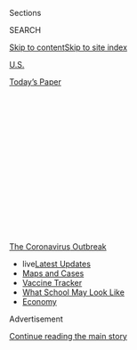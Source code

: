<div id="app">

<div>

<div>

<div>

<div class="NYTAppHideMasthead css-1q2w90k e1suatyy0">

<div class="section css-ui9rw0 e1suatyy2">

<div class="css-eph4ug er09x8g0">

<div class="css-6n7j50">

</div>

<span class="css-1dv1kvn">Sections</span>

<div class="css-10488qs">

<span class="css-1dv1kvn">SEARCH</span>

</div>

[Skip to content](#site-content)[Skip to site
index](#site-index)

</div>

<div id="masthead-section-label" class="css-1wr3we4 eaxe0e00">

[U.S.](https://www.nytimes.com/section/us)

</div>

<div class="css-10698na e1huz5gh0">

</div>

</div>

<div id="masthead-bar-one" class="section hasLinks css-15hmgas e1csuq9d3">

<div class="css-uqyvli e1csuq9d0">

</div>

<div class="css-1uqjmks e1csuq9d1">

</div>

<div class="css-9e9ivx">

[](https://myaccount.nytimes.com/auth/login?response_type=cookie&client_id=vi)

</div>

<div class="css-1bvtpon e1csuq9d2">

[Today’s
Paper](https://www.nytimes.com/section/todayspaper)

</div>

</div>

</div>

</div>

<div data-aria-hidden="false">

<div id="site-content" data-role="main">

<div>

<div class="css-1aor85t" style="opacity:0.000000001;z-index:-1;visibility:hidden">

<div class="css-1hqnpie">

<div class="css-epjblv">

<span class="css-17xtcya">[U.S.](/section/us)</span><span class="css-x15j1o">|</span><span class="css-fwqvlz">Red
vs. Red in Texas, With Republicans Battling One Another After Mask
Order</span>

</div>

<div class="css-k008qs">

<div class="css-1iwv8en">

<span class="css-18z7m18"></span>

<div>

</div>

</div>

<span class="css-1n6z4y">https://nyti.ms/32LAhDn</span>

<div class="css-1705lsu">

<div class="css-4xjgmj">

<div class="css-4skfbu" data-role="toolbar" data-aria-label="Social Media Share buttons, Save button, and Comments Panel with current comment count" data-testid="share-tools">

  - 
  - 
  - 
  - 
    
    <div class="css-6n7j50">
    
    </div>

  - 
  - 

</div>

</div>

</div>

</div>

</div>

</div>

<div id="NYT_TOP_BANNER_REGION" class="css-13pd83m">

<div>

<div id="styln-prism-menu-1592847958612" class="section interactive-content interactive-size-medium css-1edisqu">

<div class="css-17ih8de interactive-body">

<div id="scroll-container" class="css-1gj85ro">

[<span class="styln-title-wrap"><span class="css-1pje3qr">The
Coronavirus</span><span class="css-1pje3qr">
Outbreak</span></span>](https://www.nytimes.com/news-event/coronavirus?action=click&pgtype=Article&state=default&region=TOP_BANNER&context=storylines_menu)

  - <span class="css-kqxiym" data-emphasize="true">live</span>[Latest
    Updates](https://www.nytimes.com/2020/08/01/world/coronavirus-covid-19.html?action=click&pgtype=Article&state=default&region=TOP_BANNER&context=storylines_menu)
  - [Maps and
    Cases](https://www.nytimes.com/interactive/2020/us/coronavirus-us-cases.html?action=click&pgtype=Article&state=default&region=TOP_BANNER&context=storylines_menu)
  - [Vaccine
    Tracker](https://www.nytimes.com/interactive/2020/science/coronavirus-vaccine-tracker.html?action=click&pgtype=Article&state=default&region=TOP_BANNER&context=storylines_menu)
  - [What School May Look
    Like](https://www.nytimes.com/interactive/2020/07/29/us/schools-reopening-coronavirus.html?action=click&pgtype=Article&state=default&region=TOP_BANNER&context=storylines_menu)
  - [Economy](https://www.nytimes.com/live/2020/07/31/business/stock-market-today-coronavirus?action=click&pgtype=Article&state=default&region=TOP_BANNER&context=storylines_menu)

</div>

</div>

</div>

</div>

</div>

<div id="top-wrapper" class="css-1sy8kpn">

<div id="top-slug" class="css-l9onyx">

Advertisement

</div>

[Continue reading the main
story](#after-top)

<div class="ad top-wrapper" style="text-align:center;height:100%;display:block;min-height:250px">

<div id="top" class="place-ad" data-position="top" data-size-key="top">

</div>

</div>

<div id="after-top">

</div>

</div>

<div>

<div id="sponsor-wrapper" class="css-1hyfx7x">

<div id="sponsor-slug" class="css-19vbshk">

Supported by

</div>

[Continue reading the main
story](#after-sponsor)

<div id="sponsor" class="ad sponsor-wrapper" style="text-align:center;height:100%;display:block">

</div>

<div id="after-sponsor">

</div>

</div>

<div class="css-186x18t">

</div>

<div class="css-1vkm6nb ehdk2mb0">

# Red vs. Red in Texas, With Republicans Battling One Another After Mask Order

</div>

The virus has heightened long-simmering friction in the largest
Republican-led state in the country, with Gov. Greg Abbott under attack
from within his own party.

<div class="css-79elbk" data-testid="photoviewer-wrapper">

<div class="css-z3e15g" data-testid="photoviewer-wrapper-hidden">

</div>

<div class="css-1a48zt4 ehw59r15" data-testid="photoviewer-children">

![<span class="css-16f3y1r e13ogyst0" data-aria-hidden="true">Gov. Greg
Abbott of Texas gave an update on hospital bed capacity and virus
strategy last month in Houston. Texas has become one of the largest
coronavirus hot spots in the
country.</span><span class="css-cnj6d5 e1z0qqy90" itemprop="copyrightHolder"><span class="css-1ly73wi e1tej78p0">Credit...</span><span><span>Ricardo
B. Brazziell/Austin American-Statesman, via Associated
Press</span></span></span>](https://static01.nyt.com/images/2020/07/23/us/23VIRUS-DALLAS-abbott/merlin_173598360_df2009ed-98a4-4165-99a4-9bea7575c166-articleLarge.jpg?quality=75&auto=webp&disable=upscale)

</div>

</div>

<div class="css-18e8msd">

<div class="css-vp77d3 epjyd6m0">

<div class="css-1baulvz">

By [<span class="css-1baulvz" itemprop="name">Manny
Fernandez</span>](https://www.nytimes.com/by/manny-fernandez) and
[<span class="css-1baulvz last-byline" itemprop="name">J. David
Goodman</span>](https://www.nytimes.com/by/j-david-goodman)

</div>

</div>

  - 
    
    <div class="css-ld3wwf e16638kd2">
    
    Published July 23, 2020Updated July 26,
    2020
    
    </div>

  - 
    
    <div class="css-4xjgmj">
    
    <div class="css-pvvomx" data-role="toolbar" data-aria-label="Social Media Share buttons, Save button, and Comments Panel with current comment count" data-testid="share-tools">
    
      - 
      - 
      - 
      - 
        
        <div class="css-6n7j50">
        
        </div>
    
      - 
      - 
    
    </div>
    
    </div>

</div>

</div>

<div class="section meteredContent css-1r7ky0e" name="articleBody" itemprop="articleBody">

<div class="css-1fanzo5 StoryBodyCompanionColumn">

<div class="css-53u6y8">

DALLAS —
[Texas](https://www.nytimes.com/2020/07/26/us/coronavirus-family-houston-masks.html)
Republicans have long sparred with one another, with feisty internal
disputes in recent years over gun rights, bathroom bills and other
culture-war issues. But since the spring, as [the
coronavirus](https://www.nytimes.com/news-event/coronavirus) began to
take hold across the state, it has been an all-out battle of red versus
red.

This month, Republican groups in eight counties censured the Republican
governor after he issued a statewide mask order, saying that it
infringed on their rights and followed the lead of Houston, San Antonio
and other Democratic-led cities and counties that already required masks
in businesses.

And on Monday, party activists ousted the chairman of the state party in
favor of an outspoken firebrand conservative who called for President
Barack Obama’s impeachment in 2014 and whose ascension to the top party
post received a [congratulatory tweet from President
Trump](https://twitter.com/realdonaldtrump/status/1285196013020610562).

</div>

</div>

<div>

</div>

<div class="css-1fanzo5 StoryBodyCompanionColumn">

<div class="css-53u6y8">

In Texas, the virus has heightened long-simmering friction in the
largest Republican-led state in the country, and for the first time Gov.
Greg Abbott has come under serious attack from within his own party. The
conflict in many ways is not unique to Texas. The rifts in the party run
along some of the same establishment-versus-insurgent fault lines that
years ago defined the rise of the Tea Party and of Mr. Trump.

</div>

</div>

<div class="css-1fanzo5 StoryBodyCompanionColumn">

<div class="css-53u6y8">

“This has been building for a long, long time,” said State Senator Kel
Seliger, a former mayor of Amarillo who is the second-most senior
Republican in the Texas Senate and has served more than 16 years in
office. “When a party dominates, it also becomes sort of arrogant and
exclusive. It used to be back in the ’80s and ’90s, let’s all get
together in this big Republican tent and be a majority. Increasingly,
we’ve been ushering people out of the tent.”

Indeed, the clash is about more than conservative anger over the
governor’s mask order, and has its roots in the ideological divide
between the right and the far-right in Texas. Some of that same energy
and tension in 2012 helped a lawyer named Ted Cruz who had never held
elected office defeat a powerful Republican lieutenant governor to win a
seat in the U.S. Senate.

As Democrats continue to make gains statewide, archconservatives have
tried pushing Texas further to the right, while more moderate
Republicans try to steer it closer to the center.

</div>

</div>

<div class="css-79elbk" data-testid="photoviewer-wrapper">

<div class="css-z3e15g" data-testid="photoviewer-wrapper-hidden">

</div>

<div class="css-1a48zt4 ehw59r15" data-testid="photoviewer-children">

![<span class="css-16f3y1r e13ogyst0" data-aria-hidden="true">People
waited at a walk-up coronavirus testing site for Dallas County residents
at Sam Tasby Middle School in
Dallas.</span><span class="css-cnj6d5 e1z0qqy90" itemprop="copyrightHolder"><span class="css-1ly73wi e1tej78p0">Credit...</span><span>Nitashia
Johnson for The New York
Times</span></span>](https://static01.nyt.com/images/2020/07/23/us/23VIRUS-DALLAS-testing/merlin_174171453_003ea86e-1952-4bb3-ba58-e408031c49c6-articleLarge.jpg?quality=75&auto=webp&disable=upscale)

</div>

</div>

<div class="css-1fanzo5 StoryBodyCompanionColumn">

<div class="css-53u6y8">

More than 130 local Republican leaders in eight counties publicly
rebelled against Mr. Abbott and voted to formally censure him, a
stunning rebuke for a politician who easily won re-election in 2018 and
who until now has been the most popular Republican in the state. The
[censure
votes](https://www.facebook.com/EctorCountyGOP/posts/3251377961614048)
were symbolic expressions of disapproval, largely over his statewide
mask order. An effort to stiffen the punishment for being censured and
to pass a statewide Republican resolution condemning the governor
remains in the
works.

<div id="NYT_MAIN_CONTENT_1_REGION" class="css-9tf9ac">

<div>

<div id="styln-covid-updates-world" class="section interactive-content interactive-size-medium css-1ftcdic">

<div class="css-17ih8de interactive-body">

<div id="styln-briefing-block" data-asset-id="QXJ0aWNsZTpueXQ6Ly9hcnRpY2xlLzhiMjRmNTQ0LWVhMmUtNTlmNC1hMDZiLTM0YWI3YTlmN2E4YQ==">

<div class="briefing-block-header-section">

# [Latest Updates: Global Coronavirus Outbreak](https://www.nytimes.com/2020/08/01/world/coronavirus-covid-19.html?action=click&pgtype=Article&state=default&region=MAIN_CONTENT_1&context=storylines_live_updates)

<div class="briefing-block-ts">

Updated 2020-08-02T07:42:09.613Z

</div>

</div>

  - [The U.S. reels as July cases more than double the total of any
    other
    month.](https://www.nytimes.com/2020/08/01/world/coronavirus-covid-19.html?action=click&pgtype=Article&state=default&region=MAIN_CONTENT_1&context=storylines_live_updates#link-34047410)
  - [Top U.S. officials work to break an impasse over the federal
    jobless
    benefit.](https://www.nytimes.com/2020/08/01/world/coronavirus-covid-19.html?action=click&pgtype=Article&state=default&region=MAIN_CONTENT_1&context=storylines_live_updates#link-780ec966)
  - [Its outbreak untamed, Melbourne goes into even greater
    lockdown.](https://www.nytimes.com/2020/08/01/world/coronavirus-covid-19.html?action=click&pgtype=Article&state=default&region=MAIN_CONTENT_1&context=storylines_live_updates#link-2bc8948)

<div class="briefing-block-footer">

<div class="briefing-block-footer-meta">

[See more
updates](https://www.nytimes.com/2020/08/01/world/coronavirus-covid-19.html?action=click&pgtype=Article&state=default&region=MAIN_CONTENT_1&context=storylines_live_updates)

</div>

<div class="briefing-block-briefinglinks">

<span>More live coverage:</span>
[Markets](https://www.nytimes.com/live/2020/07/31/business/stock-market-today-coronavirus?action=click&pgtype=Article&state=default&region=MAIN_CONTENT_1&context=storylines_live_updates)

</div>

</div>

</div>

</div>

</div>

</div>

</div>

Mr. Abbott, who faces re-election in 2022, was the first Republican
governor of Texas in modern time to be officially reprimanded by a group
of Republican county leaders.

“We feel that Abbott is going overboard in shutting down the economy,”
said Lee Lester, the chairman of the Harrison County Republican Party in
East Texas, one of the eight counties that censured the governor.

Mr. Lester, a retired insurance salesman who lives near the Louisiana
border in a county that has recorded more than 500 coronavirus cases and
nearly 70 deaths, said Mr. Abbott needed to “start acting like we think
he should act, and that is looking at the overall picture — following
the facts, not fear tactics.”

The divide has been evident in and around Fort Worth, the largest
conservative-led city in Texas. Republicans in urban, suburban and rural
Texas disagree on how the government should respond to the virus, and on
whether masks cross a line.

Mayor Betsy Price of Fort Worth, which has seen an explosion of cases in
recent days, expressed empathy rather than criticism for the governor
and was as pro-mask as the Democratic mayors of Houston and other major
cities. “Y’all wear a mask,” Ms. Price, a Republican, said in a recent
public service announcement, through a white mask decorated with the
silhouette of a Texas longhorn, the logo of a city whose nickname is
Cowtown.

“It’s been a very measured approach in Fort Worth, not much knee-jerk
reaction,” she said in an interview. “People are very much afraid, and
when they’re afraid, they tend to be very critical of things.”

</div>

</div>

<div class="css-1fanzo5 StoryBodyCompanionColumn">

<div class="css-53u6y8">

But nearby in the same county, in the affluent suburb of Colleyville,
Mayor Richard Newton took a more aggressive approach. In April, he
opened restaurants before state rules allowed it, and last month, he
bucked a county mask order. “We just choose not to participate,” Mr.
Newton told reporters at the time.

And in two counties, one to the northeast and one to the southwest of
Fort Worth and Colleyville, the tenor is even more rebellious.
Republican leaders in suburban Denton County and rural Hood County were
among those who passed resolutions against the governor.

The disarray was on full display last weekend at the Republican state
convention, typically a time of unity, networking and chest-thumping
speeches for the dominant party in Texas. In a back-and-forth that
lasted weeks, top Republican elected officials supported meeting
virtually — as the Democrats did earlier this summer — while the party
leadership voted to meet as planned in person in Houston, a Democrat-led
city.

After losing a legal battle, the party gathered for a virtual convention
that was delayed by technical problems. After it resumed, those who were
fed up with the party’s chairman, James Dickey, helped push him out.

The party elected a new chairman, Allen B. West, a former Florida
congressman who was chosen in part by appealing to the anti-Abbott
sentiments over the statewide mask order. [In a video
message](https://youtu.be/cqlkCX1VWUc) to delegates at the San Jacinto
Monument outside Houston, a revered site commemorating the Texas battle
for independence in 1836, he called the moment a “new
battleground.”

</div>

</div>

<div class="css-79elbk" data-testid="photoviewer-wrapper">

<div class="css-z3e15g" data-testid="photoviewer-wrapper-hidden">

</div>

<div class="css-1a48zt4 ehw59r15" data-testid="photoviewer-children">

<div class="css-1xdhyk6 erfvjey0">

<span class="css-1ly73wi e1tej78p0">Image</span>

<div class="css-zjzyr8">

<div data-testid="lazyimage-container" style="height:257.77777777777777px">

</div>

</div>

</div>

<span class="css-16f3y1r e13ogyst0" data-aria-hidden="true">Former
Representative Allen B. West spoke to protesters during a “Free Texas”
rally at the State Capitol in Austin in
May.</span><span class="css-cnj6d5 e1z0qqy90" itemprop="copyrightHolder"><span class="css-1ly73wi e1tej78p0">Credit...</span><span>Jeff
Newman/dpa, via Associated Press Images</span></span>

</div>

</div>

<div class="css-1fanzo5 StoryBodyCompanionColumn">

<div class="css-53u6y8">

“There’s a new battlefield,” he said in the video, “and it’s really not
too much different from what they faced — the despotism, the tyranny,
that we see in the great state of Texas, where we have executive orders
and mandates, people telling us what we can and cannot do, who is
essential and who is not essential. It is time for us to stand up, and
it is time for us to fight.”

</div>

</div>

<div class="css-1fanzo5 StoryBodyCompanionColumn">

<div class="css-53u6y8">

In his own video address to delegates, Mr. Abbott acknowledged the
criticisms over his mask mandate, but defended his actions, his
authority to issue executive orders in emergencies and his dedication to
conservative principles*.*

“I know that many of you do not like the mask requirement,” Mr. Abbott
said [in his
remarks](https://www.youtube.com/watch?v=0DM1SCP8vwU&feature=youtu.be).
“I don’t either. It is the last thing I wanted to do. Actually, the
next to last. The last thing that any of us want is to lock Texas back
down again. We must do all that we can to prevent
that.”

<div id="NYT_MAIN_CONTENT_3_REGION" class="css-9tf9ac">

<div>

<div id="styln-prism-freeform-1594220623585" class="section interactive-content interactive-size-medium css-1ftcdic">

<div class="css-17ih8de interactive-body">

<div id="prism-freeform-block-62021" class="css-19mumt8" data-role="complementary" data-storyline="The Coronavirus Outbreak" data-truncated="true" tabindex="0">

<div class="css-a8d9oz">

<div class="css-eb027h">

[](https://www.nytimes.com/news-event/coronavirus?action=click&pgtype=Article&state=default&region=MAIN_CONTENT_3&context=storylines_faq)

### The Coronavirus Outbreak ›

#### Frequently Asked Questions

Updated July 27, 2020

  - #### Should I refinance my mortgage?
    
      - [It could be a good
        idea,](https://www.nytimes.com/article/coronavirus-money-unemployment.html?action=click&pgtype=Article&state=default&region=MAIN_CONTENT_3&context=storylines_faq)
        because mortgage rates have [never been
        lower.](https://www.nytimes.com/2020/07/16/business/mortgage-rates-below-3-percent.html?action=click&pgtype=Article&state=default&region=MAIN_CONTENT_3&context=storylines_faq)
        Refinancing requests have pushed mortgage applications to some
        of the highest levels since 2008, so be prepared to get in line.
        But defaults are also up, so if you’re thinking about buying a
        home, be aware that some lenders have tightened their standards.

  - #### What is school going to look like in September?
    
      - It is unlikely that many schools will return to a normal
        schedule this fall, requiring the grind of [online
        learning](https://www.nytimes.com/2020/06/05/us/coronavirus-education-lost-learning.html?action=click&pgtype=Article&state=default&region=MAIN_CONTENT_3&context=storylines_faq),
        [makeshift child
        care](https://www.nytimes.com/2020/05/29/us/coronavirus-child-care-centers.html?action=click&pgtype=Article&state=default&region=MAIN_CONTENT_3&context=storylines_faq)
        and [stunted
        workdays](https://www.nytimes.com/2020/06/03/business/economy/coronavirus-working-women.html?action=click&pgtype=Article&state=default&region=MAIN_CONTENT_3&context=storylines_faq)
        to continue. California’s two largest public school districts —
        Los Angeles and San Diego — said on July 13, that [instruction
        will be remote-only in the
        fall](https://www.nytimes.com/2020/07/13/us/lausd-san-diego-school-reopening.html?action=click&pgtype=Article&state=default&region=MAIN_CONTENT_3&context=storylines_faq),
        citing concerns that surging coronavirus infections in their
        areas pose too dire a risk for students and teachers. Together,
        the two districts enroll some 825,000 students. They are the
        largest in the country so far to abandon plans for even a
        partial physical return to classrooms when they reopen in
        August. For other districts, the solution won’t be an
        all-or-nothing approach. [Many
        systems](https://bioethics.jhu.edu/research-and-outreach/projects/eschool-initiative/school-policy-tracker/),
        including the nation’s largest, New York City, are devising
        [hybrid
        plans](https://www.nytimes.com/2020/06/26/us/coronavirus-schools-reopen-fall.html?action=click&pgtype=Article&state=default&region=MAIN_CONTENT_3&context=storylines_faq)
        that involve spending some days in classrooms and other days
        online. There’s no national policy on this yet, so check with
        your municipal school system regularly to see what is happening
        in your community.

  - #### Is the coronavirus airborne?
    
      - The coronavirus [can stay aloft for hours in tiny droplets in
        stagnant
        air](https://www.nytimes.com/2020/07/04/health/239-experts-with-one-big-claim-the-coronavirus-is-airborne.html?action=click&pgtype=Article&state=default&region=MAIN_CONTENT_3&context=storylines_faq),
        infecting people as they inhale, mounting scientific evidence
        suggests. This risk is highest in crowded indoor spaces with
        poor ventilation, and may help explain super-spreading events
        reported in meatpacking plants, churches and restaurants. [It’s
        unclear how often the virus is
        spread](https://www.nytimes.com/2020/07/06/health/coronavirus-airborne-aerosols.html?action=click&pgtype=Article&state=default&region=MAIN_CONTENT_3&context=storylines_faq)
        via these tiny droplets, or aerosols, compared with larger
        droplets that are expelled when a sick person coughs or sneezes,
        or transmitted through contact with contaminated surfaces, said
        Linsey Marr, an aerosol expert at Virginia Tech. Aerosols are
        released even when a person without symptoms exhales, talks or
        sings, according to Dr. Marr and more than 200 other experts,
        who [have outlined the evidence in an open letter to the World
        Health
        Organization](https://academic.oup.com/cid/article/doi/10.1093/cid/ciaa939/5867798).

  - #### What are the symptoms of coronavirus?
    
      - Common symptoms [include fever, a dry cough, fatigue and
        difficulty breathing or shortness of
        breath.](https://www.nytimes.com/article/symptoms-coronavirus.html?action=click&pgtype=Article&state=default&region=MAIN_CONTENT_3&context=storylines_faq)
        Some of these symptoms overlap with those of the flu, making
        detection difficult, but runny noses and stuffy sinuses are less
        common. [The C.D.C. has
        also](https://www.nytimes.com/2020/04/27/health/coronavirus-symptoms-cdc.html?action=click&pgtype=Article&state=default&region=MAIN_CONTENT_3&context=storylines_faq)
        added chills, muscle pain, sore throat, headache and a new loss
        of the sense of taste or smell as symptoms to look out for. Most
        people fall ill five to seven days after exposure, but symptoms
        may appear in as few as two days or as many as 14 days.

  - #### Does asymptomatic transmission of Covid-19 happen?
    
      - So far, the evidence seems to show it does. A widely cited
        [paper](https://www.nature.com/articles/s41591-020-0869-5)
        published in April suggests that people are most infectious
        about two days before the onset of coronavirus symptoms and
        estimated that 44 percent of new infections were a result of
        transmission from people who were not yet showing symptoms.
        Recently, a top expert at the World Health Organization stated
        that transmission of the coronavirus by people who did not have
        symptoms was “very rare,” [but she later walked back that
        statement.](https://www.nytimes.com/2020/06/09/world/coronavirus-updates.html?action=click&pgtype=Article&state=default&region=MAIN_CONTENT_3&context=storylines_faq#link-1f302e21)

<div id="styln-survey-component-62021" class="styln-survey-component" data-surveyname="faq" data-surveystoryline="coronavirus">

</div>

</div>

<div class="css-6mllg9">

</div>

<div class="css-pmm6ed">

<span class="css-5gimkt"></span>

</div>

</div>

</div>

</div>

</div>

</div>

</div>

Mr. Abbott, who did not respond to a request for an interview, remains
popular with a number of Republican lawmakers and business leaders, and
his supporters say the criticisms are coming from a small but loud wing
of the party and will not amount to a threat to his re-election.

Even so, a Quinnipiac poll released on Wednesday showed that his support
among Republicans, while still strong, had slipped as the spread of the
virus intensified: A quarter of respondents said they disapproved of Mr.
Abbott’s handling of the virus, up from about 10 percent in early June.

At the same time, the governor has faced pressure from many public
health officials and Democratic leaders to do more to stop the rising
tide of infections, hospitalizations and deaths across the state.

“I told the governor’s people this: The virus will force you to take
action, eventually,” said Clay Jenkins, a Democrat who is the top
elected official in Dallas County and who has clashed with Mr. Abbott
over the state response. “The challenge is when the doctors ask you to
take action, go ahead and do it then.” He urged the closure of indoor
dining and a delay in opening schools for in-person
instruction.

</div>

</div>

<div class="css-79elbk" data-testid="photoviewer-wrapper">

<div class="css-z3e15g" data-testid="photoviewer-wrapper-hidden">

</div>

<div class="css-1a48zt4 ehw59r15" data-testid="photoviewer-children">

<div class="css-1xdhyk6 erfvjey0">

<span class="css-1ly73wi e1tej78p0">Image</span>

<div class="css-zjzyr8">

<div data-testid="lazyimage-container" style="height:257.77777777777777px">

</div>

</div>

</div>

<span class="css-16f3y1r e13ogyst0" data-aria-hidden="true">A screen
showed a person wearing a mask in downtown Fort Worth on Monday. Before
the Fourth of July weekend, Mr. Abbott put in place a mask order for
most
Texans.</span><span class="css-cnj6d5 e1z0qqy90" itemprop="copyrightHolder"><span class="css-1ly73wi e1tej78p0">Credit...</span><span>Valerie
Macon/Agence France-Presse — Getty Images</span></span>

</div>

</div>

<div class="css-1fanzo5 StoryBodyCompanionColumn">

<div class="css-53u6y8">

Texas has become one of the largest coronavirus hot spots in the
country, and Mr. Abbott, who began opening the state for business on May
1, has struggled to find the best approach to control it. Some
Republicans had urged him to go faster in reopening businesses, and have
pushed him to keep them open despite the spread of the virus.

“There’s just a division between what politically your base is wanting
you to do, and what is the right thing to do,” said Mari Woodlief, a
Republican political consultant in Dallas who worked on the Fort Worth
mayor’s first campaign. “He did the right thing, but it was not what his
base wanted him to do.”

After cases related to bars began to spike, Mr. Abbott ordered them
closed in late June. For weeks, he said the government should not
mandate mask-wearing, and then he reversed course before the Fourth of
July weekend and put in place an order for most Texans.

Among the 25 American counties with the most cases per capita over the
past week, nine are in Texas. That includes not just the populous
counties that include Houston and Dallas, but also smaller counties that
include San Angelo and Corpus Christi. The average daily case total has
exploded to more than 10,000 statewide. In early July, Texas was
averaging about 6,500 new cases daily. At the start of June, the figure
hovered around 1,400.

Leaders in major cities, mostly Democrats, have asked for the power to
impose county or city-specific stay-at-home orders; Mr. Abbott has so
far refused, arguing that such measures should be voluntary. That stance
is common among conservatives in the state, wary of government
intrusions on personal liberty.

Sam Bryant, an Army veteran and Republican from Waxahachie, a solidly
conservative suburb 30 miles south of Dallas, accused Mr. Abbott of
doing the very thing the governor built his political career fighting
against — government overreach.

Mr. Bryant, 38, a member of the governing board of the Republican Party
of Texas until he left in frustration a few days ago, said he had
already decided not to run for another term because the board was full
of “a lot of establishment do-nothings.”

</div>

</div>

<div class="css-1fanzo5 StoryBodyCompanionColumn">

<div class="css-53u6y8">

“I just think what’s happened is the party has lost its ability to
deliver its message,” said Mr. Bryant, who cheered Mr. West’s takeover
as chairman. “Why don’t we just disband the whole thing and start from
scratch?”

Mitch Smith contributed reporting from Chicago, and David Montgomery
from Austin.

</div>

</div>

<div>

</div>

</div>

<div>

</div>

<div>

</div>

<div>

</div>

<div>

<div id="bottom-wrapper" class="css-1ede5it">

<div id="bottom-slug" class="css-l9onyx">

Advertisement

</div>

[Continue reading the main
story](#after-bottom)

<div id="bottom" class="ad bottom-wrapper" style="text-align:center;height:100%;display:block;min-height:90px">

</div>

<div id="after-bottom">

</div>

</div>

</div>

</div>

</div>

## Site Index

<div>

</div>

## Site Information Navigation

  - [© <span>2020</span> <span>The New York Times
    Company</span>](https://help.nytimes.com/hc/en-us/articles/115014792127-Copyright-notice)

<!-- end list -->

  - [NYTCo](https://www.nytco.com/)
  - [Contact
    Us](https://help.nytimes.com/hc/en-us/articles/115015385887-Contact-Us)
  - [Work with us](https://www.nytco.com/careers/)
  - [Advertise](https://nytmediakit.com/)
  - [T Brand Studio](http://www.tbrandstudio.com/)
  - [Your Ad
    Choices](https://www.nytimes.com/privacy/cookie-policy#how-do-i-manage-trackers)
  - [Privacy](https://www.nytimes.com/privacy)
  - [Terms of
    Service](https://help.nytimes.com/hc/en-us/articles/115014893428-Terms-of-service)
  - [Terms of
    Sale](https://help.nytimes.com/hc/en-us/articles/115014893968-Terms-of-sale)
  - [Site
    Map](https://spiderbites.nytimes.com)
  - [Help](https://help.nytimes.com/hc/en-us)
  - [Subscriptions](https://www.nytimes.com/subscription?campaignId=37WXW)

</div>

</div>

</div>

</div>
